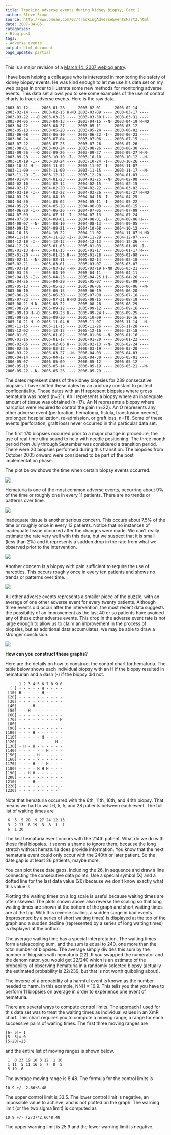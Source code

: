 ```yaml
---
title: Tracking adverse events during kidney biopsy, Part 2
author: Steve Simon
source: http://www.pmean.com/07/TrackingAdverseEventsPart2.html
date: 2007-04-05
categories:
- Blog post
tags:
- Adverse events
output: html_document
page_update: partial
---
```

This is a major revision of a [March 14, 2007 weblog entry](TrackingAdverseEvents.html).

I have been helping a colleague who is interested in monitoring the safety of kidney biopsy events. He was kind enough to let me use his data set on my web pages in order to illustrate some new methods for monitoring adverse events. This data set allows you to see some examples of the use of control charts to track adverse events. Here is the raw data.

```
2003-01-12 ---- 2003-01-28 ---- 2003-02-01 ---- 2003-02-14 ----
2003-02-14 ---- 2003-02-15 H-NO 2003-03-09 ---- 2003-03-17 ----
2003-03-22 ---O 2003-03-25 ---- 2003-03-30 H--- 2003-03-31 ----
2003-04-05 ---- 2003-04-13 ---- 2003-04-15 --N- 2003-04-19 H-NO
2003-04-22 ---- 2003-04-27 ---- 2003-05-11 ---- 2003-05-12 ----
2003-05-13 ---- 2003-05-20 ---- 2003-05-24 ---- 2003-06-02 ----
2003-06-08 ---- 2003-06-10 ---- 2003-06-22 -I-- 2003-06-23 ----
2003-06-24 ---- 2003-07-04 ---- 2003-07-06 ---- 2003-07-15 ---- 
2003-07-22 ---- 2003-07-25 ---- 2003-07-26 ---- 2003-07-26 ----  
2003-08-01 ---O 2003-08-24 ---- 2003-08-26 ---- 2003-08-30 ----  
2003-09-26 ---O 2003-09-26 ---- 2003-09-27 ---- 2003-09-27 H-N-  
2003-09-28 ---- 2003-10-10 -I-- 2003-10-10 ---- 2003-10-12 --N- 
2003-10-19 -I-- 2003-10-24 ---- 2003-10-24 -I-- 2003-10-26 ---- 
2003-10-31 H--- 2003-11-02 ---- 2003-11-07 -I-- 2003-11-07 ---- 
2003-11-09 ---- 2003-11-09 ---- 2003-11-15 ---- 2003-11-17 --N-  
2003-11-29 -I-- 2003-12-12 ---- 2003-12-20 ---- 2004-01-03 ----
2004-01-04 ---- 2004-01-23 ---- 2004-01-25 --N- 2004-02-08 ----
2004-02-10 ---- 2004-02-14 ---- 2004-02-15 ---- 2004-02-15 ---- 
2004-02-17 ---- 2004-02-20 ---- 2004-02-22 ---- 2004-03-02 ---- 
2004-03-19 -I-- 2004-03-22 ---- 2004-03-26 ---- 2004-03-27 H-NO  
2004-03-28 ---- 2004-04-10 ---- 2004-04-18 -I-- 2004-04-25 ---- 
2004-04-30 ---- 2004-05-02 ---- 2004-05-11 -I-- 2004-05-22 ---- 
2004-05-23 ---- 2004-05-28 ---- 2004-06-08 ---- 2004-06-15 ---- 
2004-06-20 -I-- 2004-06-26 ---- 2004-07-05 ---- 2004-07-09 ----  
2004-07-09 ---- 2004-07-11 -I-- 2004-07-13 ---- 2004-07-24 ---- 
2004-07-30 ---- 2004-08-01 ---- 2004-08-01 -I-- 2004-08-06 H--- 
2004-08-07 --N- 2004-08-10 ---- 2004-08-13 ---- 2004-09-05 ---- 
2004-09-12 ---- 2004-09-21 ---- 2004-10-08 ---- 2004-10-12 ---- 
2004-10-13 ---- 2004-10-22 ---- 2004-11-02 ---- 2004-11-07 H-NO
2004-11-14 ---- 2004-11-28 -I-- 2004-11-29 ---- 2004-12-07 ---- 
2004-12-10 -I-- 2004-12-12 ---- 2004-12-13 ---- 2004-12-26 ---- 
2004-12-26 ---- 2005-01-03 ---- 2005-01-03 ---- 2005-01-09 -I--  
2005-01-13 H--- 2005-01-15 ---- 2005-01-17 ---- 2005-01-17 H---  
2005-01-20 ---- 2005-01-25 H--- 2005-01-28 ---- 2005-02-08 ----  
2005-02-11 --N- 2005-02-11 ---- 2005-02-14 ---- 2005-02-18 ----  
2005-02-21 ---- 2005-03-01 ---- 2005-03-07 ---- 2005-03-07 ----  
2005-03-18 ---- 2005-03-18 --N- 2005-03-19 H-NO 2005-03-21 ----  
2005-03-25 ---- 2005-04-10 ---- 2005-04-11 ---- 2005-04-11 ----  
2005-04-15 -I-- 2005-04-23 ---- 2005-04-25 HI-- 2005-04-26 ----   
2005-04-26 ---- 2005-04-29 ---- 2005-05-07 ---- 2005-05-09 ----   
2005-05-13 ---- 2005-05-23 ---- 2005-06-06 ---- 2005-06-06 --N-   
2005-06-10 ---- 2005-06-13 ---- 2005-06-19 ---- 2005-06-20 ----  
2005-06-26 ---- 2005-06-30 ---- 2005-07-08 ---- 2005-07-18 ----  
2005-07-22 ---- 2005-07-31 H-NO 2005-08-15 ---- 2005-08-19 ---- 
2005-08-21 H-N- 2005-08-22 ---- 2005-08-28 ---- 2005-08-29 ---- 
2005-08-29 ---- 2005-09-12 ---- 2005-09-12 ---- 2005-09-16 ---- 
2005-09-19 H--O 2005-09-23 H--- 2005-09-24 H--- 2005-09-25 ----
2005-09-26 ---- 2005-09-30 ---- 2005-10-09 ---- 2005-10-16 ----  
2005-10-21 H--O 2005-11-04 H--- 2005-11-07 ---- 2005-11-14 --N-
2005-11-15 ---- 2005-11-15 ---- 2005-11-26 ---- 2005-11-28 ---- 
2005-12-02 ---- 2005-12-12 ---- 2005-12-16 ---- 2005-12-18 ---- 
2006-01-01 ---- 2006-01-02 ---- 2006-01-06 --N- 2006-01-16 ---- 
2006-01-16 ---- 2006-01-17 ---- 2006-01-20 ---- 2006-01-22 ---- 
2006-02-05 ---- 2006-02-06 H--- 2006-02-13 --N- 2006-02-24 ----  
2006-02-26 ---- 2006-03-12 ---- 2006-03-19 ---- 2006-03-20 ---- 
2006-03-22 ---- 2006-03-27 --N- 2006-04-03 ---- 2006-04-03 ---- 
2006-04-14 ---- 2006-04-17 ---- 2006-04-30 ---- 2006-05-01 ---- 
2006-05-07 ---- 2006-05-09 ---- 2006-05-12 ---- 2006-05-12 ----  
2006-05-13 ---- 2006-05-14 ---- 2006-05-19 ---- 2006-05-21 --N-
2006-05-22 --N- 2006-05-26 ---- 2006-05-29 ----
```

The dates represent dates of the kidney biopsies for 239 consecutive
biopsies. I have shifted these dates by an arbitrary constant to protect
confidentiality. Those dates with an H represent biopsies where gross
hematuria was noted (n=21). An I represents a biopsy where an inadequate
amount of tissue was obtained (n=17). An N represents a biopsy where
narcotics were required to control the pain (n=22). An O represents any
other adverse event (perforation, hematoma, fistula, transfusion needed,
prolonged hospitalization, re-admission, or graft loss, n=11). Some of
these events (perforation, graft loss) never occurred in this particular
data set.

The first 170 biopsies occurred prior to a major change in procedure,
the use of real time ultra sound to help with needle positioning. The
three month period from July through September was considered a
transition period. There were 20 biopsies performed during this
transition. The biopsies from October 2005 onward were considered to be
part of the post implementation phase.

The plot below shows the time when certain biopsy events occurred.

![](http://www.pmean.com/new-images/07/TrackingAdverseEventsPart201.gif)

Hematuria is one of the most common adverse events, occurring about 9%
of the time or roughly one in every 11 patients. There are no trends or
patterns over time.

![](http://www.pmean.com/new-images/07/TrackingAdverseEventsPart202.gif)

Inadequate tissue is another serious concern. This occurs about 7.5% of
the time or roughly once in every 13 patients. Notice that no instances
of inadequate tissue occurred after the changes were made. We can't
really estimate the rate very well with this data, but we suspect that
it is small (less than 2%) and it represents a sudden drop in the rate
from what we observed prior to the intervention.

![](http://www.pmean.com/new-images/07/TrackingAdverseEventsPart203.gif)

Another concern is a biopsy with pain sufficient to require the use of
narcotics. This occurs roughly once in every ten patients and shows no
trends or patterns over time.

![](http://www.pmean.com/new-images/07/TrackingAdverseEventsPart204.gif)

All other adverse events represents a smaller piece of the puzzle, with
an average of one other adverse event for every twenty patients.
Although three events did occur after the intervention, the most recent
data suggests the possibility of an improvement as the last 40 or so
patients have avoided any of these other adverse events. This drop in
the adverse event rate is not large enough to allow us to claim an
improvement in the process of biopsies, but as additional data
accumulates, we may be able to draw a stronger conclusion.

![](http://www.pmean.com/new-images/07/TrackingAdverseEventsPart205.gif)

**How can you construct these graphs?**

Here are the details on how to construct the control chart for
hematuria. The table below shows each individual biopsy with an H if the
biopsy resulted in hematurian and a dash (-) if the biopsy did not.

```
      1 2 3 4 5 6 7 8 9 0
  [ ] - - - - - H - - - -
 [10] H - - - - H - - - -
 [20] - - - - - - - - - -
 [30] - - - - - - - - - -
 [40] - - - H - - - - - -
 [50] - - H - - - - - - -
 [60] - - - - - - - - - -
 [70] - - - - - - - - - H
 [80] - - - - - - - - - -
 [90] - - - - - - - - - -
[100] - - - H - - - - - -
[110] - - - - - H - - - -
[120] - - - - - - - - H -
[130] - H - H - - - - - -
[140] - - - - - - H - - -
[150] - - - - H - - - - -
[160] - - - - - - - - - -
[170] - - - H - - H - - -
[180] - - - - H H H - - -
[190] - - H H - - - - - -
[200] - - - - - - - - - -
[210] - - - H - - - - - -
[220] - - - - - - - - - -
[230] - - - - - - - - -`
```
Note that hematuria occurred with the 6th, 11th, 16th, and 44th biopsy.
That means we had to wait 6, 5, 5, and 28 patients between each event.
The full list of waiting times are

```
 6  5  5 28  9 27 24 12 13
 3  2 13  8 19  3  8  1  1
 6  1 20
 ```

The last hematuria event occurs with the 214th patient. What do we do
with these final biopsies. It seems a shame to ignore them, because the
long stretch without hematuria does provide information. You know that
the next hematuria event could only occur with the 240th or later
patient. So the date gap is at least 26 patients, maybe more.

You can plot these date gaps, including the 26, in sequence and draw a
line connecting the consecutive data points. Use a special symbol (X)
and a dotted line for the last data value (26) because we don't know
exactly what this value is.

Plotting the waiting times on a log scale is useful because waiting
times are often skewed. The plots shown above also reverse the scaling
so that long waiting times are shown at the bottom of the graph and
short waiting times are at the top. With this reverse scaling, a sudden
surge in bad events (represented by a series of short waiting times) is
displayed at the top of the graph and a sudden decline (represented by a
series of long waiting times) is displayed at the bottom.

The average waiting time has a special interpretation. The waiting times
form a telescoping sum, and the sum is equal to 240, one more than the
total number of biopsies. The average simply divides this sum by the
number of biopsies with hematuria (22). If you swapped the numerator and
the denominator, you would get 22/240 which is an estimate of the
probability of observing hematuria in a randomly selected biopsy
(actually the estimated probability is 22/239, but that is not worth
quibbling about).

The inverse of a probability of a harmful event is known as the number
needed to harm. In this example, NNH = 10.9. This tells you that you
have to perform 11 biopsies on average in order to experience one event
of hematuria.

There are several ways to compute control limits. The approach I used
for this data set was to treat the waiting times as individual values in
an XmR chart. This chart requires you to compute a moving range, a range
for each successive pairs of waiting times. The first three moving
ranges are

```
|6- 5|= 1
|5- 5|= 0
|5-28|=23
```

and the entire list of moving ranges is shown below.

```
 1  0 23 19 18 3 12  1 10
 1 11  5 11 16 5  7  0  5
 5 19  6
```

The average moving range is 8.48. The formula for the control limits is

```
10.9 +/- 2.66*8.48
```

The upper control limit is 33.5. The lower control limit is negative, an
impossible value to achieve, and is not plotted on the graph. The
warning limit (or the two sigma limit) is computed as

```
10.9 +/- (2/3)*2.66*8.48
```

The upper warning limit is 25.9 and the lower warning limit is negative.
